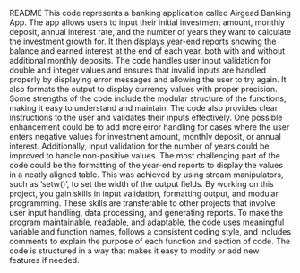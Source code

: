 README
This code represents a banking application called Airgead Banking App. The app allows users to input their initial investment amount, monthly deposit, annual interest rate, and the number of years they want to calculate the investment growth for. It then displays year-end reports showing the balance and earned interest at the end of each year, both with and without additional monthly deposits.
The code handles user input validation for double and integer values and ensures that invalid inputs are handled properly by displaying error messages and allowing the user to try again. It also formats the output to display currency values with proper precision.
Some strengths of the code include the modular structure of the functions, making it easy to understand and maintain. The code also provides clear instructions to the user and validates their inputs effectively.
One possible enhancement could be to add more error handling for cases where the user enters negative values for investment amount, monthly deposit, or annual interest. Additionally, input validation for the number of years could be improved to handle non-positive values.
The most challenging part of the code could be the formatting of the year-end reports to display the values in a neatly aligned table. This was achieved by using stream manipulators, such as ‘setw()’, to set the width of the output fields.
By working on this project, you gain skills in input validation, formatting output, and modular programming. These skills are transferable to other projects that involve user input handling, data processing, and generating reports.
To make the program maintainable, readable, and adaptable, the code uses meaningful variable and function names, follows a consistent coding style, and includes comments to explain the purpose of each function and section of code. The code is structured in a way that makes it easy to modify or add new features if needed.
